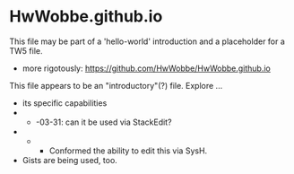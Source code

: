 # HwWobbe.github.io
This file may be part of a 'hello-world' introduction and a placeholder for a TW5 file.

* more rigotously: https://github.com/HwWobbe/HwWobbe.github.io

This file appears to be an "introductory"(?) file.  Explore ...

* its specific capabilities
* * -03-31: can it be used via StackEdit?
* * * Conformed the ability to edit this via SysH.
* Gists are being used, too.
